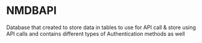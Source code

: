 # NMDBAPI
Database that created to store data in tables to use for API call &amp; store using API calls and contains different types of Authentication methods as well
